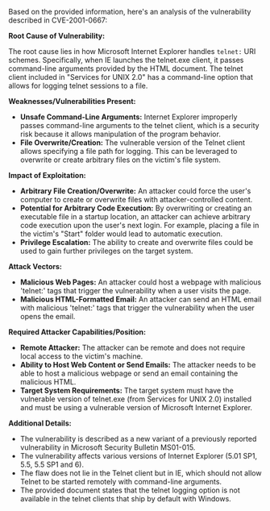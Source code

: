 Based on the provided information, here's an analysis of the vulnerability described in CVE-2001-0667:

**Root Cause of Vulnerability:**

The root cause lies in how Microsoft Internet Explorer handles `telnet:` URI schemes. Specifically, when IE launches the telnet.exe client, it passes command-line arguments provided by the HTML document. The telnet client included in "Services for UNIX 2.0" has a command-line option that allows for logging telnet sessions to a file.

**Weaknesses/Vulnerabilities Present:**

*   **Unsafe Command-Line Arguments:** Internet Explorer improperly passes command-line arguments to the telnet client, which is a security risk because it allows manipulation of the program behavior.
*   **File Overwrite/Creation:** The vulnerable version of the Telnet client allows specifying a file path for logging. This can be leveraged to overwrite or create arbitrary files on the victim's file system.

**Impact of Exploitation:**

*   **Arbitrary File Creation/Overwrite:** An attacker could force the user's computer to create or overwrite files with attacker-controlled content.
*   **Potential for Arbitrary Code Execution:** By overwriting or creating an executable file in a startup location, an attacker can achieve arbitrary code execution upon the user's next login. For example, placing a file in the victim's "Start" folder would lead to automatic execution.
*   **Privilege Escalation:** The ability to create and overwrite files could be used to gain further privileges on the target system.

**Attack Vectors:**

*   **Malicious Web Pages:** An attacker could host a webpage with malicious 'telnet:' tags that trigger the vulnerability when a user visits the page.
*   **Malicious HTML-Formatted Email:** An attacker can send an HTML email with malicious 'telnet:' tags that trigger the vulnerability when the user opens the email.

**Required Attacker Capabilities/Position:**

*   **Remote Attacker:** The attacker can be remote and does not require local access to the victim's machine.
*   **Ability to Host Web Content or Send Emails:** The attacker needs to be able to host a malicious webpage or send an email containing the malicious HTML.
*   **Target System Requirements:** The target system must have the vulnerable version of telnet.exe (from Services for UNIX 2.0) installed and must be using a vulnerable version of Microsoft Internet Explorer.

**Additional Details:**

*   The vulnerability is described as a new variant of a previously reported vulnerability in Microsoft Security Bulletin MS01-015.
*   The vulnerability affects various versions of Internet Explorer (5.01 SP1, 5.5, 5.5 SP1 and 6).
*   The flaw does not lie in the Telnet client but in IE, which should not allow Telnet to be started remotely with command-line arguments.
*   The provided document states that the telnet logging option is not available in the telnet clients that ship by default with Windows.